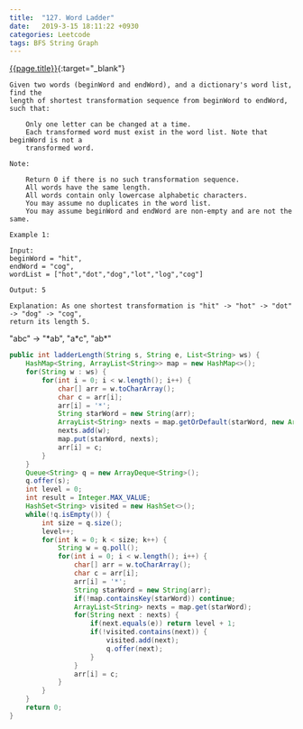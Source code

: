 ```yaml
---
title:  "127. Word Ladder"
date:   2019-3-15 18:11:22 +0930
categories: Leetcode
tags: BFS String Graph
---
```


[{{page.title}}](){:target="_blank"}


    Given two words (beginWord and endWord), and a dictionary's word list, find the
    length of shortest transformation sequence from beginWord to endWord, such that:

        Only one letter can be changed at a time.
        Each transformed word must exist in the word list. Note that beginWord is not a
        transformed word.

    Note:

        Return 0 if there is no such transformation sequence.
        All words have the same length.
        All words contain only lowercase alphabetic characters.
        You may assume no duplicates in the word list.
        You may assume beginWord and endWord are non-empty and are not the same.

    Example 1:

    Input:
    beginWord = "hit",
    endWord = "cog",
    wordList = ["hot","dot","dog","lot","log","cog"]

    Output: 5

    Explanation: As one shortest transformation is "hit" -> "hot" -> "dot" -> "dog" -> "cog",
    return its length 5.

"abc" -> "\*ab", "a\*c", "ab\*"

```java
public int ladderLength(String s, String e, List<String> ws) {
    HashMap<String, ArrayList<String>> map = new HashMap<>();
    for(String w : ws) {
        for(int i = 0; i < w.length(); i++) {
            char[] arr = w.toCharArray();
            char c = arr[i];
            arr[i] = '*';
            String starWord = new String(arr);
            ArrayList<String> nexts = map.getOrDefault(starWord, new ArrayList<String>());
            nexts.add(w);
            map.put(starWord, nexts);
            arr[i] = c;
        }
    }
    Queue<String> q = new ArrayDeque<String>();
    q.offer(s);
    int level = 0;
    int result = Integer.MAX_VALUE;
    HashSet<String> visited = new HashSet<>();
    while(!q.isEmpty()) {
        int size = q.size();
        level++;
        for(int k = 0; k < size; k++) {
            String w = q.poll();
            for(int i = 0; i < w.length(); i++) {
                char[] arr = w.toCharArray();
                char c = arr[i];
                arr[i] = '*';
                String starWord = new String(arr);
                if(!map.containsKey(starWord)) continue;
                ArrayList<String> nexts = map.get(starWord);
                for(String next : nexts) {
                    if(next.equals(e)) return level + 1;
                    if(!visited.contains(next)) {
                        visited.add(next);
                        q.offer(next);
                    }
                }
                arr[i] = c;
            }
        }
    }
    return 0;
}
```
